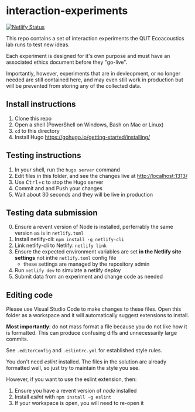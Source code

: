 # interaction-experiments

[![Netlify Status](https://api.netlify.com/api/v1/badges/accae919-9963-4757-9d8c-fd0c8da7d139/deploy-status)](https://app.netlify.com/sites/qut-ecoacoustics-interaction-experiments/deploys)

This repo contains a set of interaction experiments the QUT Ecoacoustics lab
runs to test new ideas.

Each experiment is designed for it's own purpose and must have an associated
ethics document before they "go-live".

Importantly, however, experiments that are in devleopment, or no longer
needed are still contained here, and may even still work in production
but will be prevented from storing any of the collected data.

## Install instructions

 1. Clone this repo
 2. Open a shell (PowerShell on Windows, Bash on Mac or Linux)
 3. `cd` to this directory
 4. Install Hugo https://gohugo.io/getting-started/installing/

## Testing instructions

1. In your shell, run the `hugo server` command
2. Edit files in this folder, and see the changes live at <http://localhost:1313/>
3. Use <kbd>Ctrl</kbd>+<kbd>c</kbd> to stop the Hugo server
4. Commit and and Push your changes
5. Wait about 30 seconds and they will be live in production

## Testing data submission

0. Ensure a revent version of Node is installed, perferrably the same version as is in `netlify.toml` 
1. Install netlify-cli: `npm install -g netlify-cli`
2. Link netlify-cli to Netlify: `netlify link`
3. Ensure the expected environment variables are set **in the Netlify site settings** not inthe `netlify.toml` config file
    - these settings are managed by the repository admin
4. Run `netlify dev` to simulate a netlify deploy
5. Submit data from an experiment and change code as needed

## Editing code

Please use Visual Studio Code to make changes to these files.
Open this folder as a workspace and it will automatically suggest extensions to install.

**Most importantly**: do not mass format a file because you do not like how it is formatted.
This can produce confusing diffs and unnecessarily large commits.

See `.editorConfig` and `.eslintrc.yml` for established style rules.

You don't need _eslint_ installed. The files in the solution are already formatted well,
so just try to maintain the style you see.

However, if you want  to use the eslint extension, then:

1. Ensure you have a revent version of _node_ installed
2. Install _eslint_ with `npm install -g eslint`
3. If your workspace is open, you will need to re-open it
